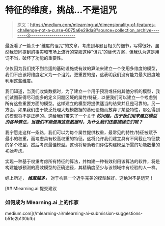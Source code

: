 # 特征的维度，挑战…不是诅咒

> 原文：<https://medium.com/mlearning-ai/dimensionality-of-features-challenge-not-a-curse-6075a6e29da8?source=collection_archive---------3----------------------->

最近看了一篇关于“维度的诅咒”的文章，考虑到与题目相关的细节，写得很好。虽然我赞同提到的事实和市场上流行的克服这种“诅咒”的替代方案，但我认为这是用词不当，破坏了功能的重要性。

仅仅因为我们找不到合适的基础设施或有效的算法来建立一个使用多维度的模型，我们不应该将维度定义为一个诅咒。更重要的是，这表明我们没有能力最大限度地利用这些维度。

我们知道，当我们收集数据时，为了建立一个用于预测或任何其他分析的模型，我们试图获得尽可能多的定义问题区域的属性/特征，以便我们可以建立一个考虑到所有这些重要方面的模型。这样建立的模型将提供适当的结果并且是可靠的。另一方面，如果我们由于缺乏处理大规模数据的基础设施而放弃了某些特性，那么得到的模型将不是正确的。这给我们带来了一个关于 ***的问题，由于我们用来建立模型的各种算法，当我们不能使用这些数据时，为什么我们还要捕捉它们呢？***

我宁愿走这样一条路，我们可以为每个属性提供权重，最常见的特性/特征被赋予最小的权重，而考虑具有较高权重的特征。这将允许我们建立具有不同截止特征数的多个模型，然后考虑最佳模型。这也将帮助我们评估构建模型所需的功能数量的初始考虑。

实现一种基于权重考虑所有特征的算法，并构建一种有效利用该算法的软件，将是构建能够预测的高效模型的正确途径，其精确度至少与该领域中有经验的人一样。

综上所述， ***维度越多，*** 对于构建一个近乎完美的模型越好。这绝对不是诅咒！

[](/mlearning-ai/mlearning-ai-submission-suggestions-b51e2b130bfb) [## Mlearning.ai 提交建议

### 如何成为 Mlearning.ai 上的作家

medium.com](/mlearning-ai/mlearning-ai-submission-suggestions-b51e2b130bfb)